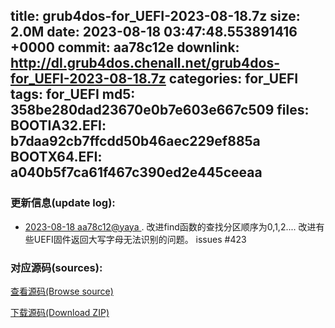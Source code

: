 title: grub4dos-for_UEFI-2023-08-18.7z
size: 2.0M
date: 2023-08-18 03:47:48.553891416 +0000
commit: aa78c12e
downlink: http://dl.grub4dos.chenall.net/grub4dos-for_UEFI-2023-08-18.7z
categories: for_UEFI
tags: for_UEFI
md5: 358be280dad23670e0b7e603e667c509
files:
  BOOTIA32.EFI: b7daa92cb7ffcdd50b46aec229ef885a
  BOOTX64.EFI: a040b5f7ca61f467c390ed2e445ceeaa
---

### 更新信息(update log):
  * [2023-08-18 aa78c12@yaya ](https://github.com/chenall/grub4dos/commit/aa78c12ef0f58d3ecc215bb2a0d7aa6468bcd39d)     ﻿. 改进find函数的查找分区顺序为0,1,2....
        改进有些UEFI固件返回大写字母无法识别的问题。 issues #423


### 对应源码(sources):
  [查看源码(Browse source)](https://github.com/chenall/grub4dos/tree/aa78c12ef0f58d3ecc215bb2a0d7aa6468bcd39d)

  [下载源码(Download ZIP)](https://github.com/chenall/grub4dos/archive/aa78c12ef0f58d3ecc215bb2a0d7aa6468bcd39d.zip)

